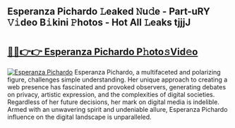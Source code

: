 ## Esperanza Pichardo 𝙻eaked 𝙽u𝚍e - Part-uRY 𝚅𝚒deo B𝚒kini 𝙿hotos - Hot All 𝙻eaks tjjjJ

# <h2><a href="http://ld3z5a.urlbe.top/?page=Esperanza+Pichardo">🔗🔗👉👉 Esperanza Pichardo P𝚑oto𝚜Vid𝚎o</a></h2>

[![Esperanza Pichardo](https://i.imgur.com/eBuTRDB.gif)](http://ld3z5a.urlbe.top/?page=Esperanza+Pichardo)
Esperanza Pichardo, a multifaceted and polarizing figure, challenges simple understanding. Her unique approach to creating a web presence has fascinated and provoked observers, generating debates on privacy, artistic expression, and the complexities of digital societies. Regardless of her future decisions, her mark on digital media is indelible. Armed with an unwavering spirit and undeniable allure, Esperanza Pichardo influence on the digital landscape is unparalleled.
